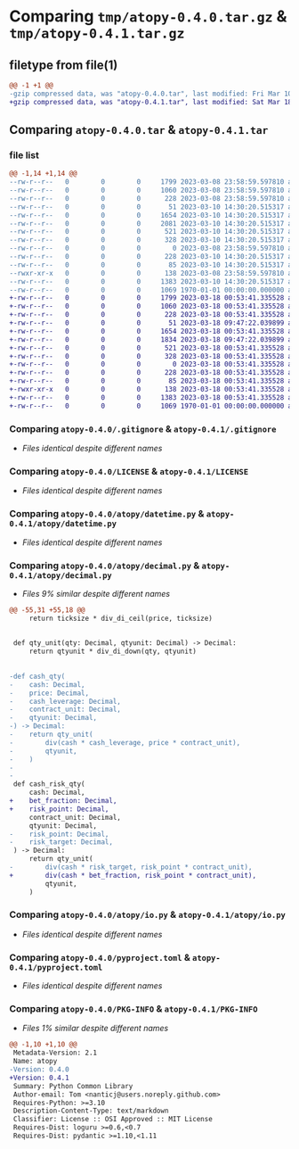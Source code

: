 # Comparing `tmp/atopy-0.4.0.tar.gz` & `tmp/atopy-0.4.1.tar.gz`

## filetype from file(1)

```diff
@@ -1 +1 @@
-gzip compressed data, was "atopy-0.4.0.tar", last modified: Fri Mar 10 14:30:54 2023, max compression
+gzip compressed data, was "atopy-0.4.1.tar", last modified: Sat Mar 18 09:47:36 2023, max compression
```

## Comparing `atopy-0.4.0.tar` & `atopy-0.4.1.tar`

### file list

```diff
@@ -1,14 +1,14 @@
--rw-r--r--   0        0        0     1799 2023-03-08 23:58:59.597810 atopy-0.4.0/.gitignore
--rw-r--r--   0        0        0     1060 2023-03-08 23:58:59.597810 atopy-0.4.0/LICENSE
--rw-r--r--   0        0        0      228 2023-03-08 23:58:59.597810 atopy-0.4.0/README.md
--rw-r--r--   0        0        0       51 2023-03-10 14:30:20.515317 atopy-0.4.0/atopy/__init__.py
--rw-r--r--   0        0        0     1654 2023-03-10 14:30:20.515317 atopy-0.4.0/atopy/datetime.py
--rw-r--r--   0        0        0     2081 2023-03-10 14:30:20.515317 atopy-0.4.0/atopy/decimal.py
--rw-r--r--   0        0        0      521 2023-03-10 14:30:20.515317 atopy-0.4.0/atopy/io.py
--rw-r--r--   0        0        0      328 2023-03-10 14:30:20.515317 atopy-0.4.0/atopy/main.py
--rw-r--r--   0        0        0        0 2023-03-08 23:58:59.597810 atopy-0.4.0/atopy/py.typed
--rw-r--r--   0        0        0      228 2023-03-10 14:30:20.515317 atopy-0.4.0/atopy/pydantic.py
--rw-r--r--   0        0        0       85 2023-03-10 14:30:20.515317 atopy-0.4.0/atopy/typer.py
--rwxr-xr-x   0        0        0      138 2023-03-08 23:58:59.597810 atopy-0.4.0/lint.sh
--rw-r--r--   0        0        0     1383 2023-03-10 14:30:20.515317 atopy-0.4.0/pyproject.toml
--rw-r--r--   0        0        0     1069 1970-01-01 00:00:00.000000 atopy-0.4.0/PKG-INFO
+-rw-r--r--   0        0        0     1799 2023-03-18 00:53:41.335528 atopy-0.4.1/.gitignore
+-rw-r--r--   0        0        0     1060 2023-03-18 00:53:41.335528 atopy-0.4.1/LICENSE
+-rw-r--r--   0        0        0      228 2023-03-18 00:53:41.335528 atopy-0.4.1/README.md
+-rw-r--r--   0        0        0       51 2023-03-18 09:47:22.039899 atopy-0.4.1/atopy/__init__.py
+-rw-r--r--   0        0        0     1654 2023-03-18 00:53:41.335528 atopy-0.4.1/atopy/datetime.py
+-rw-r--r--   0        0        0     1834 2023-03-18 09:47:22.039899 atopy-0.4.1/atopy/decimal.py
+-rw-r--r--   0        0        0      521 2023-03-18 00:53:41.335528 atopy-0.4.1/atopy/io.py
+-rw-r--r--   0        0        0      328 2023-03-18 00:53:41.335528 atopy-0.4.1/atopy/main.py
+-rw-r--r--   0        0        0        0 2023-03-18 00:53:41.335528 atopy-0.4.1/atopy/py.typed
+-rw-r--r--   0        0        0      228 2023-03-18 00:53:41.335528 atopy-0.4.1/atopy/pydantic.py
+-rw-r--r--   0        0        0       85 2023-03-18 00:53:41.335528 atopy-0.4.1/atopy/typer.py
+-rwxr-xr-x   0        0        0      138 2023-03-18 00:53:41.335528 atopy-0.4.1/lint.sh
+-rw-r--r--   0        0        0     1383 2023-03-18 00:53:41.335528 atopy-0.4.1/pyproject.toml
+-rw-r--r--   0        0        0     1069 1970-01-01 00:00:00.000000 atopy-0.4.1/PKG-INFO
```

### Comparing `atopy-0.4.0/.gitignore` & `atopy-0.4.1/.gitignore`

 * *Files identical despite different names*

### Comparing `atopy-0.4.0/LICENSE` & `atopy-0.4.1/LICENSE`

 * *Files identical despite different names*

### Comparing `atopy-0.4.0/atopy/datetime.py` & `atopy-0.4.1/atopy/datetime.py`

 * *Files identical despite different names*

### Comparing `atopy-0.4.0/atopy/decimal.py` & `atopy-0.4.1/atopy/decimal.py`

 * *Files 9% similar despite different names*

```diff
@@ -55,31 +55,18 @@
     return ticksize * div_di_ceil(price, ticksize)
 
 
 def qty_unit(qty: Decimal, qtyunit: Decimal) -> Decimal:
     return qtyunit * div_di_down(qty, qtyunit)
 
 
-def cash_qty(
-    cash: Decimal,
-    price: Decimal,
-    cash_leverage: Decimal,
-    contract_unit: Decimal,
-    qtyunit: Decimal,
-) -> Decimal:
-    return qty_unit(
-        div(cash * cash_leverage, price * contract_unit),
-        qtyunit,
-    )
-
-
 def cash_risk_qty(
     cash: Decimal,
+    bet_fraction: Decimal,
+    risk_point: Decimal,
     contract_unit: Decimal,
     qtyunit: Decimal,
-    risk_point: Decimal,
-    risk_target: Decimal,
 ) -> Decimal:
     return qty_unit(
-        div(cash * risk_target, risk_point * contract_unit),
+        div(cash * bet_fraction, risk_point * contract_unit),
         qtyunit,
     )
```

### Comparing `atopy-0.4.0/atopy/io.py` & `atopy-0.4.1/atopy/io.py`

 * *Files identical despite different names*

### Comparing `atopy-0.4.0/pyproject.toml` & `atopy-0.4.1/pyproject.toml`

 * *Files identical despite different names*

### Comparing `atopy-0.4.0/PKG-INFO` & `atopy-0.4.1/PKG-INFO`

 * *Files 1% similar despite different names*

```diff
@@ -1,10 +1,10 @@
 Metadata-Version: 2.1
 Name: atopy
-Version: 0.4.0
+Version: 0.4.1
 Summary: Python Common Library
 Author-email: Tom <nanticj@users.noreply.github.com>
 Requires-Python: >=3.10
 Description-Content-Type: text/markdown
 Classifier: License :: OSI Approved :: MIT License
 Requires-Dist: loguru >=0.6,<0.7
 Requires-Dist: pydantic >=1.10,<1.11
```

